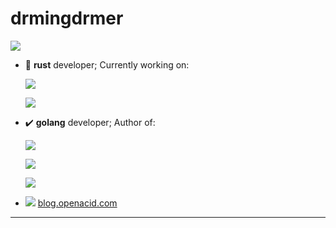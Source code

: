 # drmingdrmer

<!-- [![GitHub Trends SVG](https://api.githubtrends.io/user/svg/drmingdrmer/repos?time_range=one_year&group=other&theme=classic)](https://githubtrends.io) -->
<!-- [![GitHub Trends SVG](https://camo.githubusercontent.com/18ff8186f178ff9f3a80871af67cd4b801bab7b058f800eedc8d513cba162d4b/68747470733a2f2f6170692e6769746875627472656e64732e696f2f757365722f7376672f64726d696e6764726d65722f7265706f733f74696d655f72616e67653d6f6e655f796561722667726f75703d6f74686572267468656d653d636c6173736963)](https://githubtrends.io) -->

<!--
<img align="left" src="https://github-readme-stats.vercel.app/api?theme=graywhite&username=drmingdrmer" alt="" />
-->

<!--
![datafuselabs](https://avatars.githubusercontent.com/u/80994548?s=100&v=4)
![openacid](https://avatars.githubusercontent.com/u/23625658?s=100&v=4) 
-->

![](https://github-readme-stats.vercel.app/api?theme=vue&username=drmingdrmer)


<!--
[![Readme Card](https://github-readme-stats.vercel.app/api/pin/?username=openacid&repo=celeritasdb)](https://github.com/anuraghazra/github-readme-stats)
-->

<!--
[![Top Langs](https://github-readme-stats.vercel.app/api/top-langs/?username=drmingdrmer&langs_count=10&hide=javascript,html,vim%20script,php)](https://github.com/anuraghazra/github-readme-stats)
-->


  


- 🦀 **rust** developer; Currently working on: 

  [![](https://github-readme-stats.vercel.app/api/pin/?theme=dark&username=datafuselabs&repo=databend)](https://github.com/datafuselabs/databend)

  [![](https://github-readme-stats.vercel.app/api/pin/?theme=dark&username=datafuse-extras&repo=async-raft)](https://github.com/datafuse-extras/async-raft)

<!--
- <img align="right" src="https://github-readme-stats.vercel.app/api/pin/?theme=dark&username=datafuselabs&repo=databend" alt="" />

- x <img align="right" src="https://github-readme-stats.vercel.app/api/pin/?theme=dark&username=datafuse-extras&repo=async-raft" alt="" />
<img align="right" src="https://github-readme-stats.vercel.app/api/pin/?theme=discord_old_blurple&username=openacid&repo=slim" alt="" />
-->





- ✔️ **golang** developer; Author of: 

  <!-- [![](https://github-readme-stats.vercel.app/api/pin/?theme=discord_old_blurple&username=openacid&repo=slim)](https://github.com/openacid/slim) -->
  [![](https://github-readme-stats.vercel.app/api/pin/?theme=react&username=openacid&repo=slim)](https://github.com/openacid/slim)

  [![](https://github-readme-stats.vercel.app/api/pin/?theme=react&username=openacid&repo=paxoskv)](https://github.com/openacid/paxoskv)

  [![](https://github-readme-stats.vercel.app/api/pin/?theme=react&username=openacid&repo=mmp3)](https://github.com/openacid/mmp3)


- ![](https://blog.openacid.com/assets/images/favicon/favicon-16x16.png) [blog.openacid.com](https://blog.openacid.com/)

<!--
- 🐙 Research on distributed consensus algorithm: 

- 🌱 Tutuorial:

- ✏️ Skeches 
-->

<!--

- I’m an iOS developer, writer and public speaker. I'm the creator of [We Read Too](wereadtoo.com), a book resource app that features books for kids and teens with main characters of colors written by Black, Latinx, Asian and Indigenous authors. I'm currently a Leaders for Global Operation Fellow at MIT pursuing a dual degree MBA and Masters in Civil and Environmental Engineering. Previously, I worked as a Senior Software Engineer at Calm and a iOS Engineer at Slack. 

- 📱  I’m currently working on We Read Too.
- 🤓  Continually learning SwiftUI.
- 💬  Ask me about iOS development, Swift, accessibility.
- 📫  How to reach me: kaya@hey.com or Twitter [@kthomas901](twitter.com/kthomas901)
- 😄  Pronouns: she/her
- 🚴🏽‍♀️  Fun fact: I love cycling, I've done a century ride of 108 miles from Oakland to Sacramento and completed 2 triathlons.
-->

<!--
emoji list:
https://github.com/ikatyang/emoji-cheat-sheet/blob/master/README.md#animals--nature
theme list:
https://github.com/anuraghazra/github-readme-stats/blob/master/themes/README.md
-->

---

